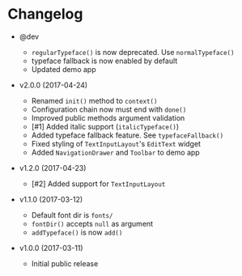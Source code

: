Changelog
=========

 * @dev
   - `regularTypeface()` is now deprecated. Use `normalTypeface()`
   - typeface fallback is now enabled by default
   - Updated demo app

 * v2.0.0 (2017-04-24)
   - Renamed `init()` method to `context()`
   - Configuration chain now must end with `done()`
   - Improved public methods argument validation
   - [#1] Added italic support (`italicTypeface()`)
   - Added typeface fallback feature. See `typefaceFallback()`
   - Fixed styling of `TextInputLayout`'s `EditText` widget
   - Added `NavigationDrawer` and `Toolbar` to demo app

 * v1.2.0 (2017-04-23)
   - [#2] Added support for `TextInputLayout`

 * v1.1.0 (2017-03-12)
   - Default font dir is `fonts/`
   - `fontDir()` accepts `null` as argument
   - `addTypeface()` is now `add()`

 * v1.0.0 (2017-03-11)
   - Initial public release
